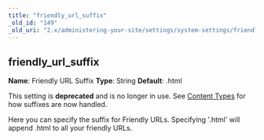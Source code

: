 ```yaml
---
title: "friendly_url_suffix"
_old_id: "149"
_old_uri: "2.x/administering-your-site/settings/system-settings/friendly_url_suffix"
---
```


## friendly\_url\_suffix

**Name**: Friendly URL Suffix
**Type**: String
**Default**: .html

This setting is **deprecated** and is no longer in use. See [Content Types](building-sites/resources/content-types "Content Types") for how suffixes are now handled.

Here you can specify the suffix for Friendly URLs. Specifying '.html' will append .html to all your friendly URLs.
